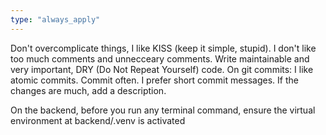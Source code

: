 ```yaml
---
type: "always_apply"
---
```


Don't overcomplicate things, I like KISS (keep it simple, stupid). I don't like too much comments and unnecceary comments. Write maintainable and very important, DRY (Do Not Repeat Yourself) code. On git commits: I like atomic commits. Commit often. I prefer short commit messages. If the changes are much, add a description.

On the backend, before you run any terminal command, ensure the virtual environment at backend/.venv is activated
